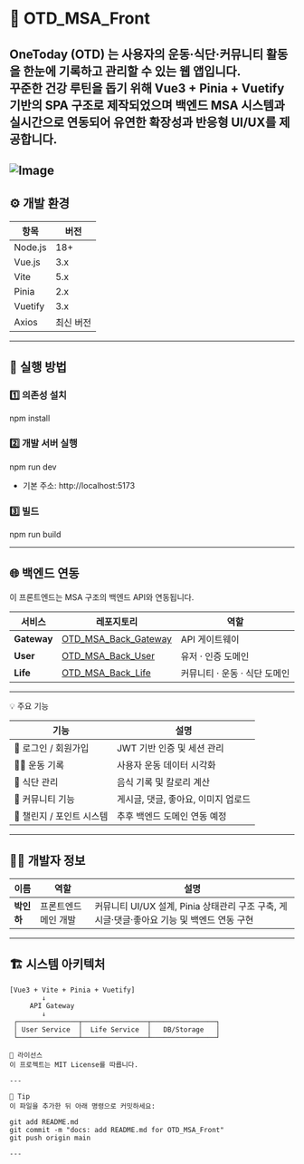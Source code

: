 # 🌿 OTD_MSA_Front


**OneToday (OTD)** 는 사용자의 **운동·식단·커뮤니티 활동을 한눈에 기록하고 관리할 수 있는 웹 앱**입니다.  
꾸준한 건강 루틴을 돕기 위해 **Vue3 + Pinia + Vuetify 기반의 SPA 구조**로 제작되었으며
백엔드 MSA 시스템과 실시간으로 연동되어 **유연한 확장성과 반응형 UI/UX**를 제공합니다.
---
![Image](https://github.com/user-attachments/assets/53dda8ac-dcee-43b2-8008-4cd6e56eaf49)
---

## ⚙️ 개발 환경

| 항목 | 버전 |
|------|------|
| Node.js | 18+ |
| Vue.js | 3.x |
| Vite | 5.x |
| Pinia | 2.x |
| Vuetify | 3.x |
| Axios | 최신 버전 |

---

## 🚀 실행 방법

### 1️⃣ 의존성 설치

npm install

### 2️⃣ 개발 서버 실행

npm run dev
 - 기본 주소: http://localhost:5173

### 3️⃣ 빌드

npm run build

---

## 🌐 백엔드 연동

이 프론트엔드는 MSA 구조의 백엔드 API와 연동됩니다.

| 서비스 | 레포지토리 | 역할 |
|--------|-------------|------|
| **Gateway** | [OTD_MSA_Back_Gateway](https://github.com/inha915/OTD_MSA_Back_Gateway) | API 게이트웨이 |
| **User** | [OTD_MSA_Back_User](https://github.com/inha915/OTD_MSA_Back_User) | 유저 · 인증 도메인 |
| **Life** | [OTD_MSA_Back_Life](https://github.com/inha915/OTD_MSA_Back_Life) | 커뮤니티 · 운동 · 식단 도메인 |

---

💡 주요 기능

| 기능 | 설명 |
|------|------|
| 🔐 로그인 / 회원가입 | JWT 기반 인증 및 세션 관리 |
| 🏋️‍♀️ 운동 기록 | 사용자 운동 데이터 시각화 |
| 🍱 식단 관리 | 음식 기록 및 칼로리 계산 |
| 💬 커뮤니티 기능 | 게시글, 댓글, 좋아요, 이미지 업로드 |
| 🎯 챌린지 / 포인트 시스템 | 추후 백엔드 도메인 연동 예정 |

---

## 🧑‍💻 개발자 정보

| 이름 | 역할 | 설명 |
|------|------|------|
| **박인하** | 프론트엔드 메인 개발 | 커뮤니티 UI/UX 설계, Pinia 상태관리 구조 구축, 게시글·댓글·좋아요 기능 및 백엔드 연동 구현 |

---

## 🏗️ 시스템 아키텍처

```plaintext
[Vue3 + Vite + Pinia + Vuetify]
        ↓
     API Gateway
        ↓
 ┌───────────────┬────────────────┬────────────────┐
 │ User Service  │  Life Service  │   DB/Storage   │
 └───────────────┴────────────────┴────────────────┘

📄 라이선스
이 프로젝트는 MIT License를 따릅니다.

---

💬 Tip
이 파일을 추가한 뒤 아래 명령으로 커밋하세요:

git add README.md
git commit -m "docs: add README.md for OTD_MSA_Front"
git push origin main

---






